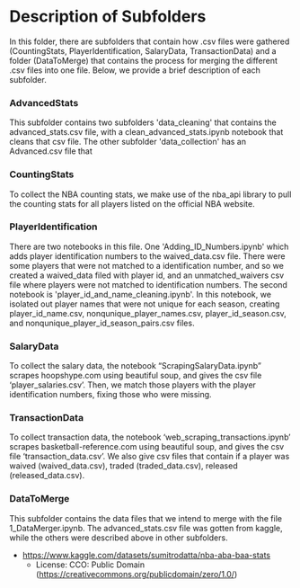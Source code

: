 # Description of Subfolders

In this folder, there are subfolders that contain how .csv files were gathered (CountingStats, PlayerIdentification, SalaryData, TransactionData) and a folder (DataToMerge) that contains the process for merging the different .csv files into one file. Below, we provide a brief description of each subfolder. 

### AdvancedStats
This subfolder contains two subfolders 'data_cleaning' that contains the advanced_stats.csv file, with a clean_advanced_stats.ipynb notebook that cleans that csv file. The other subfolder 'data_collection' has an Advanced.csv file that 
### CountingStats
To collect the NBA counting stats, we make use of the nba_api library to pull the counting stats for all players listed on the official NBA website. 

### PlayerIdentification
There are two notebooks in this file. One 'Adding_ID_Numbers.ipynb' which adds player identification numbers to the waived_data.csv file. There were some players that were not matched to a identification number, and so we created a waived_data filed with player id, and an unmatched_waivers csv file where players were not matched to identification numbers. 
	The second notebook is 'player_id_and_name_cleaning.ipynb'. In this notebook, we isolated out player names that were not unique for each season, creating player_id_name.csv, nonqunique_player_names.csv, player_id_season.csv, and nonqunique_player_id_season_pairs.csv files. 

### SalaryData
To collect the salary data, the notebook “ScrapingSalaryData.ipynb” scrapes hoopshype.com using beautiful soup, and gives the csv file ‘player_salaries.csv’. Then, we match those players with the player identification numbers, fixing those who were missing. 
 
### TransactionData

To collect transaction data, the notebook ‘web_scraping_transactions.ipynb’ scrapes basketball-reference.com using beautiful soup, and gives the csv file ‘transaction_data.csv’. We also give csv files that contain if a player was waived (waived_data.csv), traded (traded_data.csv), released (released_data.csv). 

### DataToMerge
This subfolder contains the data files that we intend to merge with the file 1_DataMerger.ipynb. The advanced_stats.csv file was gotten from kaggle, while the others were described above in other subfolders. 


- https://www.kaggle.com/datasets/sumitrodatta/nba-aba-baa-stats
    - License: CCO: Public Domain (https://creativecommons.org/publicdomain/zero/1.0/)

